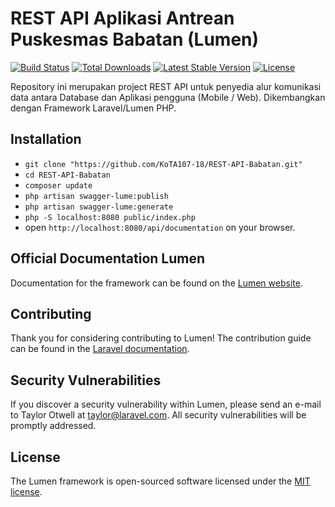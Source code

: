 # REST API Aplikasi Antrean Puskesmas Babatan (Lumen)

[![Build Status](https://travis-ci.org/laravel/lumen-framework.svg)](https://travis-ci.org/laravel/lumen-framework)
[![Total Downloads](https://img.shields.io/packagist/dt/laravel/framework)](https://packagist.org/packages/laravel/lumen-framework)
[![Latest Stable Version](https://img.shields.io/packagist/v/laravel/framework)](https://packagist.org/packages/laravel/lumen-framework)
[![License](https://img.shields.io/packagist/l/laravel/framework)](https://packagist.org/packages/laravel/lumen-framework)

Repository ini merupakan project REST API untuk penyedia alur komunikasi data antara Database dan Aplikasi pengguna (Mobile / Web). Dikembangkan dengan Framework Laravel/Lumen PHP. 

## Installation
- `git clone "https://github.com/KoTA107-18/REST-API-Babatan.git"`
- `cd REST-API-Babatan`
- `composer update`
- `php artisan swagger-lume:publish`
- `php artisan swagger-lume:generate`
- `php -S localhost:8080 public/index.php`
- open `http://localhost:8080/api/documentation` on your browser.

## Official Documentation Lumen

Documentation for the framework can be found on the [Lumen website](https://lumen.laravel.com/docs).

## Contributing

Thank you for considering contributing to Lumen! The contribution guide can be found in the [Laravel documentation](https://laravel.com/docs/contributions).

## Security Vulnerabilities

If you discover a security vulnerability within Lumen, please send an e-mail to Taylor Otwell at taylor@laravel.com. All security vulnerabilities will be promptly addressed.

## License

The Lumen framework is open-sourced software licensed under the [MIT license](https://opensource.org/licenses/MIT).
